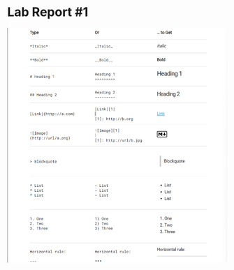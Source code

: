 Lab Report #1
===
![Markdown commands](https://github.com/trinityxortiz/cse15l-lab-reports/blob/main/Screenshot%20(183).png?raw=true)
